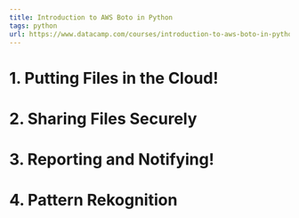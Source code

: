 ```yaml
---
title: Introduction to AWS Boto in Python
tags: python
url: https://www.datacamp.com/courses/introduction-to-aws-boto-in-python
---
```


# 1. Putting Files in the Cloud!

# 2. Sharing Files Securely

# 3. Reporting and Notifying!

# 4. Pattern Rekognition
